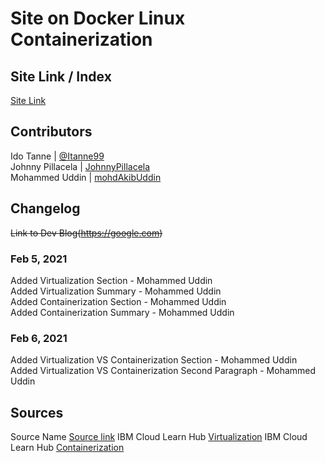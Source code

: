 # Site on Docker Linux Containerization
## Site Link / Index
[Site Link](https://is218-spring21.github.io/Site-on-Docker-Linux-Containerization/)
## Contributors
Ido Tanne | [@Itanne99](https://github.com/itanne99) <br>
Johnny Pillacela | [JohnnyPillacela](https://github.com/orgs/IS218-Spring21/people/JohnnyPillacela)<br>
Mohammed Uddin | [mohdAkibUddin](https://github.com/orgs/IS218-Spring21/people/mohdAkibUddin)
## Changelog
~~Link to Dev Blog(https://google.com)~~
### Feb 5, 2021
Added Virtualization Section - Mohammed Uddin <br>
Added Virtualization Summary - Mohammed Uddin <br>
Added Containerization Section - Mohammed Uddin <br>
Added Containerization Summary - Mohammed Uddin <br>
### Feb 6, 2021
Added Virtualization VS Containerization Section - Mohammed Uddin <br>
Added Virtualization VS Containerization Second Paragraph - Mohammed Uddin <br>
## Sources
Source Name [Source link](https://google.com)
IBM Cloud Learn Hub [Virtualization](https://www.ibm.com/cloud/learn/virtualization-a-complete-guide)
IBM Cloud Learn Hub [Containerization](https://www.ibm.com/cloud/learn/containerization)

